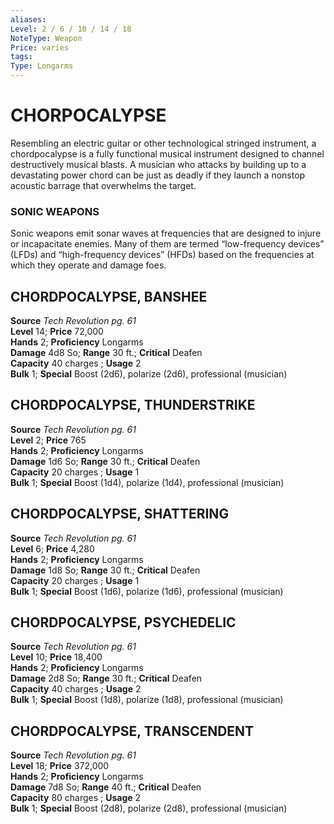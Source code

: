 ```yaml
---
aliases: 
Level: 2 / 6 / 10 / 14 / 18
NoteType: Weapon
Price: varies
tags: 
Type: Longarms
---
```

# CHORPOCALYPSE
Resembling an electric guitar or other technological stringed instrument, a chordpocalypse is a fully functional musical instrument designed to channel destructively musical blasts. A musician who attacks by building up to a devastating power chord can be just as deadly if they launch a nonstop acoustic barrage that overwhelms the target.

### SONIC WEAPONS

Sonic weapons emit sonar waves at frequencies that are designed to injure or incapacitate enemies. Many of them are termed “low-frequency devices” (LFDs) and “high-frequency devices” (HFDs) based on the frequencies at which they operate and damage foes.  

##  CHORDPOCALYPSE, BANSHEE

**Source** _Tech Revolution pg. 61_  
**Level** 14; **Price** 72,000  
**Hands** 2; **Proficiency** Longarms  
**Damage** 4d8 So; **Range** 30 ft.; **Critical** Deafen  
**Capacity** 40 charges ; **Usage** 2  
**Bulk** 1; **Special** Boost (2d6), polarize (2d6), professional (musician)

##  CHORDPOCALYPSE, THUNDERSTRIKE

**Source** _Tech Revolution pg. 61_  
**Level** 2; **Price** 765  
**Hands** 2; **Proficiency** Longarms  
**Damage** 1d6 So; **Range** 30 ft.; **Critical** Deafen  
**Capacity** 20 charges ; **Usage** 1  
**Bulk** 1; **Special** Boost (1d4), polarize (1d4), professional (musician)

##  CHORDPOCALYPSE, SHATTERING

**Source** _Tech Revolution pg. 61_  
**Level** 6; **Price** 4,280  
**Hands** 2; **Proficiency** Longarms  
**Damage** 1d8 So; **Range** 30 ft.; **Critical** Deafen  
**Capacity** 20 charges ; **Usage** 1  
**Bulk** 1; **Special** Boost (1d6), polarize (1d6), professional (musician)

##  CHORDPOCALYPSE, PSYCHEDELIC

**Source** _Tech Revolution pg. 61_  
**Level** 10; **Price** 18,400  
**Hands** 2; **Proficiency** Longarms  
**Damage** 2d8 So; **Range** 30 ft.; **Critical** Deafen  
**Capacity** 40 charges ; **Usage** 2  
**Bulk** 1; **Special** Boost (1d8), polarize (1d8), professional (musician)

##  CHORDPOCALYPSE, TRANSCENDENT

**Source** _Tech Revolution pg. 61_  
**Level** 18; **Price** 372,000  
**Hands** 2; **Proficiency** Longarms  
**Damage** 7d8 So; **Range** 40 ft.; **Critical** Deafen  
**Capacity** 80 charges ; **Usage** 2  
**Bulk** 1; **Special** Boost (2d8), polarize (2d8), professional (musician)

